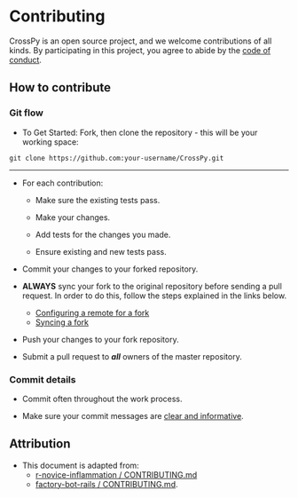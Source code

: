 # Contributing

CrossPy is an open source project, and we welcome contributions of all kinds. By participating in this project, you agree to abide by the [code of conduct](CONDUCT.md).

## How to contribute

### Git flow

- To Get Started: Fork, then clone the repository - this will be your working space:

```	
git clone https://github.com:your-username/CrossPy.git
```

--------------------
- For each contribution:

	- Make sure the existing tests pass.

	- Make your changes. 

	- Add tests for the changes you made. 

	- Ensure existing and new tests pass.

- Commit your changes to your forked repository.

- **ALWAYS** sync your fork to the original repository before sending a pull request. In order to do this, follow the steps explained in the links below.

	- [Configuring a remote for a fork](https://help.github.com/articles/configuring-a-remote-for-a-fork/)
	- [Syncing a fork](https://help.github.com/articles/syncing-a-fork/)

- Push your changes to your fork repository.

- Submit a pull request to ***all*** owners of the master repository.

### Commit details 

- Commit often throughout the work process.

- Make sure your commit messages are [clear and informative](https://chris.beams.io/posts/git-commit/).


## Attribution

- This document is adapted from:
	-  [r-novice-inflammation / CONTRIBUTING.md](https://github.com/swcarpentry/r-novice-inflammation/blob/gh-pages/LICENSE.md)
	-  [factory-bot-rails / CONTRIBUTING.md](https://github.com/thoughtbot/factory_bot_rails/blob/master/CONTRIBUTING.md).